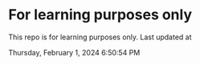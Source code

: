 # For learning purposes only
This repo is for learning purposes only.
Last updated at

Thursday, February 1, 2024 6:50:54 PM

